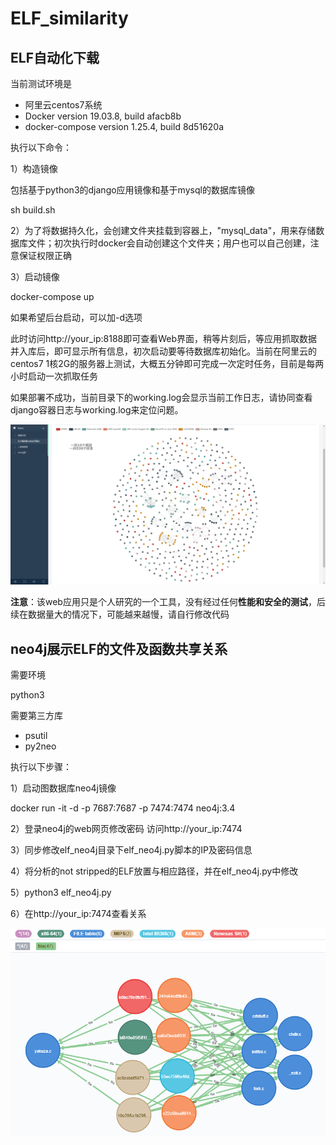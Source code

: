 # ELF_similarity


## ELF自动化下载

当前测试环境是

- 阿里云centos7系统
- Docker version 19.03.8, build afacb8b
- docker-compose version 1.25.4, build 8d51620a

执行以下命令：

1）构造镜像

包括基于python3的django应用镜像和基于mysql的数据库镜像

sh build.sh

2）为了将数据持久化，会创建文件夹挂载到容器上，"mysql_data"，用来存储数据库文件；初次执行时docker会自动创建这个文件夹；用户也可以自己创建，注意保证权限正确

3）启动镜像

docker-compose up 

如果希望后台启动，可以加-d选项


此时访问http://your_ip:8188即可查看Web界面，稍等片刻后，等应用抓取数据并入库后，即可显示所有信息，初次启动要等待数据库初始化。当前在阿里云的centos7 1核2G的服务器上测试，大概五分钟即可完成一次定时任务，目前是每两小时启动一次抓取任务


如果部署不成功，当前目录下的working.log会显示当前工作日志，请协同查看django容器日志与working.log来定位问题。

![阿里云搭建效果](https://github.com/CymaticsCC/elf_similarity/blob/master/pic/%E9%98%BF%E9%87%8C%E4%BA%91%E6%95%88%E6%9E%9C.png)



**注意**：该web应用只是个人研究的一个工具，没有经过任何**性能和安全的测试**，后续在数据量大的情况下，可能越来越慢，请自行修改代码



## neo4j展示ELF的文件及函数共享关系


需要环境

python3

需要第三方库

- psutil
- py2neo 

执行以下步骤：

1）启动图数据库neo4j镜像

docker run -it -d -p 7687:7687 -p 7474:7474 neo4j:3.4

2）登录neo4j的web网页修改密码 访问http://your_ip:7474

3）同步修改elf_neo4j目录下elf_neo4j.py脚本的IP及密码信息

4）将分析的not stripped的ELF放置与相应路径，并在elf_neo4j.py中修改

5）python3 elf_neo4j.py

6）在http://your_ip:7474查看关系

![图数据库文件关系](https://github.com/CymaticsCC/elf_similarity/blob/master/pic/%E5%9B%BE%E6%95%B0%E6%8D%AE%E5%BA%93%E6%96%87%E4%BB%B6%E5%85%B3%E7%B3%BB.png)

